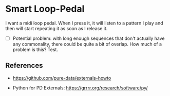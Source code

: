 # Smart Loop-Pedal

I want a midi loop pedal. When I press it, it will listen to a pattern I play and then will start repeating it as soon as I release it.

- [ ] Potential problem: with long enough sequences that don't actually have any commonality, there could be quite a bit of overlap. How much of a problem is this? Test.

## References

- https://github.com/pure-data/externals-howto

- Python for PD Externals: https://grrrr.org/research/software/py/

